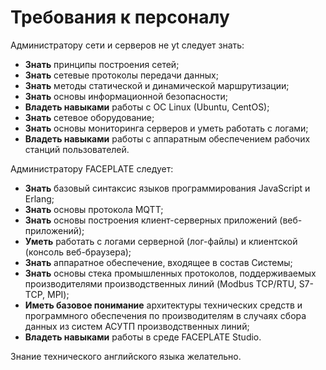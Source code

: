 # Требования к персоналу

Администратору сети и серверов не yt следует знать:

- <b>Знать</b> принципы построения сетей;
- <b>Знать</b> сетевые протоколы передачи данных;
- <b>Знать</b> методы статической и динамической маршрутизации;
- <b>Знать</b> основы информационной безопасности;
- <b>Владеть навыками</b> работы с ОС Linux (Ubuntu, CentOS);
- <b>Знать</b> сетевое оборудование;
- <b>Знать</b> основы мониторинга серверов и уметь работать с логами;
- <b>Владеть навыками</b> работы с аппаратным обеспечением рабочих станций пользователей.


Администратору FACEPLATE следует:

- <b>Знать</b> базовый синтаксис языков программирования JavaScript и Erlang;
- <b>Знать</b> основы протокола MQTT;
- <b>Знать</b> основы построения клиент-серверных приложений (веб-приложений);
- <b>Уметь</b> работать с логами серверной (лог-файлы) и клиентской (консоль веб-браузера);
- <b>Знать</b> аппаратное обеспечение, входящее в состав Системы;
- <b>Знать</b> основы стека промышленных протоколов, поддерживаемых производителями производственных линий (Modbus TCP/RTU, S7-TCP, MPI);
- <b>Иметь базовое понимание</b> архитектуры технических средств и программного обеспечения по производителям в случаях сбора данных из систем АСУТП производственных линий;
- <b>Владеть навыками</b> работы в среде FACEPLATE Studio.

Знание технического английского языка желательно.
